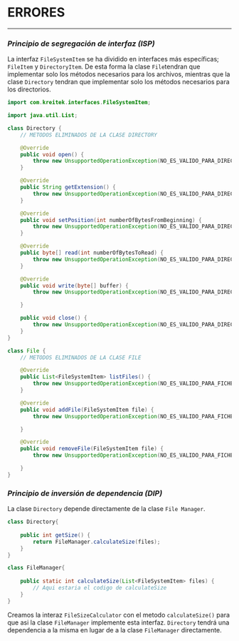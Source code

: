 # ERRORES

 ---
### *Principio de segregación de interfaz (ISP)*

La interfaz `FileSystemItem` se ha dividido en interfaces más específicas; 
`FileItem` y `DirectoryItem`. De esta forma la clase `File`tendran que implementar 
solo los métodos necesarios para los archivos, mientras que la clase `Directory` 
tendran que implementar solo los métodos necesarios para los directorios.

```java
import com.kreitek.interfaces.FileSystemItem;

import java.util.List;

class Directory {
    // METODOS ELIMINADOS DE LA CLASE DIRECTORY

    @Override
    public void open() {
        throw new UnsupportedOperationException(NO_ES_VALIDO_PARA_DIRECTORIOS);
    }

    @Override
    public String getExtension() {
        throw new UnsupportedOperationException(NO_ES_VALIDO_PARA_DIRECTORIOS);
    }

    @Override
    public void setPosition(int numberOfBytesFromBeginning) {
        throw new UnsupportedOperationException(NO_ES_VALIDO_PARA_DIRECTORIOS);
    }

    @Override
    public byte[] read(int numberOfBytesToRead) {
        throw new UnsupportedOperationException(NO_ES_VALIDO_PARA_DIRECTORIOS);
    }

    @Override
    public void write(byte[] buffer) {
        throw new UnsupportedOperationException(NO_ES_VALIDO_PARA_DIRECTORIOS);

    }

    public void close() {
        throw new UnsupportedOperationException(NO_ES_VALIDO_PARA_DIRECTORIOS);
    }
}

class File {
    // METODOS ELIMINADOS DE LA CLASE FILE

    @Override
    public List<FileSystemItem> listFiles() {
        throw new UnsupportedOperationException(NO_ES_VALIDO_PARA_FICHEROS);
    }

    @Override
    public void addFile(FileSystemItem file) {
        throw new UnsupportedOperationException(NO_ES_VALIDO_PARA_FICHEROS);

    }

    @Override
    public void removeFile(FileSystemItem file) {
        throw new UnsupportedOperationException(NO_ES_VALIDO_PARA_FICHEROS);

    }
}
```

### *Principio de inversión de dependencia (DIP)*
 
La clase `Directory` depende directamente de la clase `File Manager`.
```java
class Directory{
    
    public int getSize() {
        return FileManager.calculateSize(files);
    }
}

class FileManager{
    
    public static int calculateSize(List<FileSystemItem> files) {
        // Aqui estaria el codigo de calculateSize
    }
}

```

Creamos la interaz `FileSizeCalculator` con el metodo `calculateSize()` para que asi la clase 
`FileManager` implemente esta interfaz. `Directory` tendrá una dependencia a la misma en lugar
de a la clase `FileManager` directamente.





